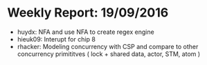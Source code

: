 # Weekly Report: 19/09/2016

- huydx: NFA and use NFA to create regex engine
- hieuk09: Interupt for chip 8
- rhacker: Modeling concurrency with CSP and compare to other concurrency primititves ( lock + shared data, actor, STM, atom )
